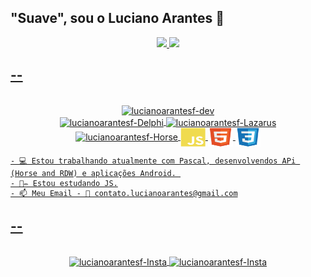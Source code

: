 ## "Suave", sou o Luciano Arantes 👋

<div align="center">
  <a href="https://github.com/lucianoarantesf">
  <img height="180em" src="https://github-readme-stats.vercel.app/api?username=lucianoarantesf&show_icons=true&theme=dark&include_all_commits=true&count_private=true"/>
  
 <img height="180em" src="https://github-readme-stats.vercel.app/api/top-langs/?username=lucianoarantesf&theme=dark"/>
</div>
 
  ## --
 <div style="display: inline_block" align="center"><br>
           <img align="center" alt="lucianoarantesf-dev" src="https://media4.giphy.com/media/Y4ak9Ki2GZCbJxAnJD/giphy.gif?cid=ecf05e47d308peuqwxc8uibs01p5wto5bi33fd5xqlylz9n0&rid=giphy.gif&ct=g" />
        <br>
    <img align="center" alt="lucianoarantesf-Delphi" height="35" width="35"src="https://www.embarcadero.com/images/logos/delphi-logo-1024.png">
       <img align="center" alt="lucianoarantesf-Lazarus" height="40" width="40" src="https://upload.wikimedia.org/wikipedia/commons/8/80/Lazarus_Logo_%28new%29.png">
   <img align="center" alt="lucianoarantesf-Horse" height="30" width="40"src="https://github.com/HashLoad/horse/blob/master/img/horse.png">
  <img align="center" alt="lucianoarantesf-Js" height="30" width="40" src="https://raw.githubusercontent.com/devicons/devicon/master/icons/javascript/javascript-plain.svg">
  <img align="center" alt="lucianoarantesf-HTML" height="30" width="40" src="https://raw.githubusercontent.com/devicons/devicon/master/icons/html5/html5-original.svg">
  <img align="center" alt="lucianoarantesf-CSS" height="30" width="40" src="https://raw.githubusercontent.com/devicons/devicon/master/icons/css3/css3-original.svg">
<br>

</div>
  
    - 💻 Estou trabalhando atualmente com Pascal, desenvolvendos APi (Horse and RDW) e aplicações Android. 
    - 📗✏️ Estou estudando JS.
    - 📫 Meu Email - 📧 contato.lucianoarantes@gmail.com




## --
 <div style="display: inline_block" align="center"><br>
 <a href="https://www.instagram.com/user_arantes/" ><img align="center" alt="lucianoarantesf-Insta" src="https://img.shields.io/badge/Instagram-E4405F?style=for-the-badge&logo=instagram&logoColor=white" />
 </a> 
   <a href="https://www.linkedin.com/in/luciano-arantes-filho/" ><img align="center" alt="lucianoarantesf-Insta" src="https://img.shields.io/badge/LinkedIn-0077B5?style=for-the-badge&logo=linkedin&logoColor=white" />
 </a> 
 </div>
  
  
  
<!--
**lucianoarantesf/lucianoarantesf** is a ✨ _special_ ✨ repository because its `README.md` (this file) appears on your GitHub profile.

Here are some ideas to get you started:

- 🔭 I’m currently working on ...
- 🌱 I’m currently learning ...
- 👯 I’m looking to collaborate on ...
- 🤔 I’m looking for help with ...
- 💬 Ask me about ...
- 📫 How to reach me: ...
- 😄 Pronouns: ...
- ⚡ Fun fact: ...
-->
